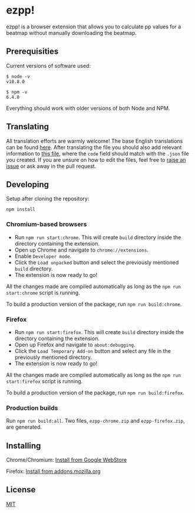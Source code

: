 # ezpp!

ezpp! is a browser extension that allows you to calculate pp
values for a beatmap without manually downloading the beatmap.

## Prerequisities

Current versions of software used:

```shell
$ node -v
v10.8.0

$ npm -v
6.4.0
```

Everything should work with older versions of both Node and NPM.

## Translating

All translation efforts are warmly welcome! The base English translations can be found [here](https://github.com/oamaok/ezpp/blob/master/translations/en.json). After translating the file you should also add relevant information to [this file](https://github.com/oamaok/ezpp/blob/master/translations/languages.json), where the `code` field should match with the `.json` file you created. If you are unsure on how to edit the files, feel free to [raise an issue](https://github.com/oamaok/ezpp/issues/new) or ask away in the pull request.

## Developing

Setup after cloning the repository:

```
npm install
```

### Chromium-based browsers

 - Run `npm run start:chrome`. This will create `build` directory inside the directory containing the extension.
 - Open up Chrome and navigate to `chrome://extensions`.
 - Enable `Developer mode`.
 - Click the `Load unpacked` button and select the previously mentioned `build` directory. 
 - The extension is now ready to go!

All the changes made are compiled automatically as long as the `npm run start:chrome` script is running.

To build a production version of the package, run `npm run build:chrome`.

### Firefox

 - Run `npm run start:firefox`. This will create `build` directory inside the directory containing the extension.
 - Open up Firefox and navigate to `about:debugging`.
 - Click the `Load Temporary Add-on` button and select any file in the previously mentioned directory.
 - The extension is now ready to go!

All the changes made are compiled automatically as long as the `npm run start:firefox` script is running.

To build a production version of the package, run `npm run build:firefox`.

### Production builds

Run `npm run build:all`. Two files, `ezpp-chrome.zip` and `ezpp-firefox.zip`, are generated.

## Installing

Chrome/Chromium: [Install from Google WebStore](https://chrome.google.com/webstore/detail/ezpp/aimihpobjpagjiakhcpijibnaafdniol)

Firefox: [Install from addons.mozilla.org](https://addons.mozilla.org/en-US/firefox/addon/ezpp/)

## License

[MIT](https://github.com/oamaok/ezpp/blob/master/LICENSE)
